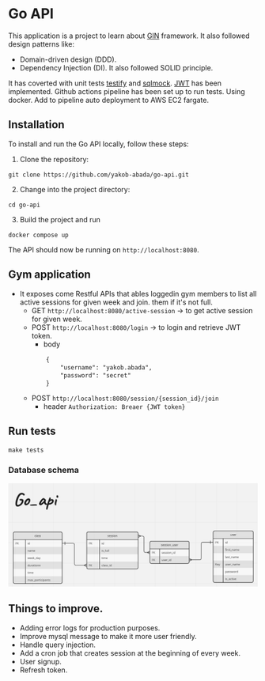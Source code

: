 # Go API

This application is a project to learn about [GIN](https://gin-gonic.com/) framework. It also followed design patterns like:
- Domain-driven design (DDD).
- Dependency Injection (DI).
It also followed SOLID principle.

It has coverted with unit tests [testify](https://github.com/stretchr/testify) and [sqlmock](https://pkg.go.dev/github.com/data-dog/go-sqlmock).
[JWT](https://github.com/golang-jwt/jwt) has been implemented.
Github actions pipeline has been set up to run tests.
Using docker.
Add to pipeline auto deployment to AWS EC2 fargate.

## Installation

To install and run the Go API locally, follow these steps:

1. Clone the repository:

```shell
git clone https://github.com/yakob-abada/go-api.git
```

2. Change into the project directory:

```shell
cd go-api
```

3. Build the project and run

```shell
docker compose up
```

The API should now be running on `http://localhost:8080`.

## Gym application
- It exposes come Restful APIs that ables loggedin gym members to list all active sessions for given week and join. them if it's not full.
    - GET `http://localhost:8080/active-session` -> to get active session for given week.
    - POST `http://localhost:8080/login` -> to login and retrieve JWT token.
        - body 
        ```
            {
                "username": "yakob.abada",
                "password": "secret"
            }
        ```
    - POST `http://localhost:8080/session/{session_id}/join`
        - header ```Authorization: Breaer {JWT token} ```

## Run tests

```shell
make tests
```

### Database schema
![plot](https://github.com/yakob-abada/go-api/blob/main/db_shema.png)

## Things to improve.
- Adding error logs for production purposes.
- Improve mysql message to make it more user friendly.
- Handle query injection.
- Add a cron job that creates session at the beginning of every week.
- User signup.
- Refresh token.